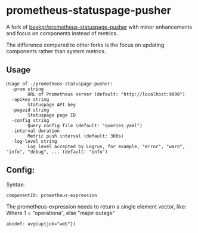 # prometheus-statuspage-pusher

A fork of [beekpr/prometheus-statuspage-pusher](https://github.com/beekpr/prometheus-statuspage-pusher) with minor enhancements and focus on components instead of metrics.

The difference compared to other forks is the focus on updating components rather than system metrics.

## Usage

```
Usage of ./prometheus-statuspage-pusher:
  -prom string
    	URL of Prometheus server (default: "http://localhost:9090")
  -apikey string
    	Statuspage API key
  -pageid string
    	Statuspage page ID
  -config string
    	Query config file (default: "queries.yaml")
  -interval duration
    	Metric push interval (default: 300s)
  -log-level string
    	Log level accepted by Logrus, for example, "error", "warn", "info", "debug", ... (default: "info")
```

## Config:

Syntax:

```
componentID: prometheus-expression
```

The prometheus-expression needs to return a single element vector, like:
Where 1 = "operationa", else "major outage"

```
abcdef: avg(up{job="web"})
```
